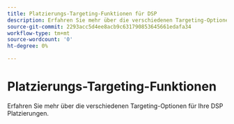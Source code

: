 ```yaml
---
title: Platzierungs-Targeting-Funktionen für DSP
description: Erfahren Sie mehr über die verschiedenen Targeting-Optionen für Ihre Platzierungen.
source-git-commit: 2293acc5d4ee8acb9c631790853645661edafa34
workflow-type: tm+mt
source-wordcount: '0'
ht-degree: 0%

---
```


# Platzierungs-Targeting-Funktionen

Erfahren Sie mehr über die verschiedenen Targeting-Optionen für Ihre DSP Platzierungen.

<!--
>[!VIDEO]()
-->

